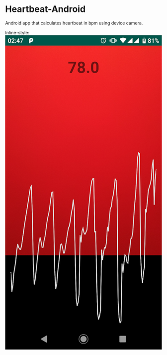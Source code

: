 # Heartbeat-Android

Android app that calculates heartbeat in bpm using device camera.

Inline-style: 
![alt text](https://github.com/Pavou/Heartbeat-Android/blob/master/screenshot.png "Screenshot")


